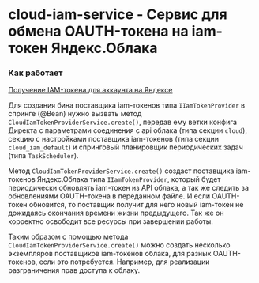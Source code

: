# cloud-iam-service - Сервис для обмена OAUTH-токена на iam-токен Яндекс.Облака

### Как работает
[Получение IAM-токена для аккаунта на Яндексе](https://docs.yandex-team.ru/cloud/iam/operations/iam-token/create)

Для создания бина поставщика iam-токенов типа `IIamTokenProvider` в спринге (@Bean) нужно вызвать метод `CloudIamTokenProviderService.create()`,
передав ему ветки конфига Директа с параметрами соединения с api облака (типа секции `cloud`), секцию с настройками поставщика iam-токенов
(типа секции `cloud_iam_default`) и спринговый планировщик периодических задач (типа `TaskScheduler`).

Метод `CloudIamTokenProviderService.create()` создаст поставщика iam-токенов Яндекс.Облака типа `IIamTokenProvider`,
который будет периодически обновлять iam-токен из API облака, а так же следить за обновлениями OAUTH-токена в переданном файле.
И если OAUTH-токен обновится, то поставщик получит для него новый iam-токен не дожидаясь окончания времени жизни предыдущего.
Так же он корректно освободит все ресурсы при завершении работы.

Таким образом с помощью метода `CloudIamTokenProviderService.create()` можно создать несколько экземпляров поставщиков
iam-токенов облака, для разных OAUTH-токенов, если это потребуется. Например, для реализации разграничения прав доступа к облаку.
